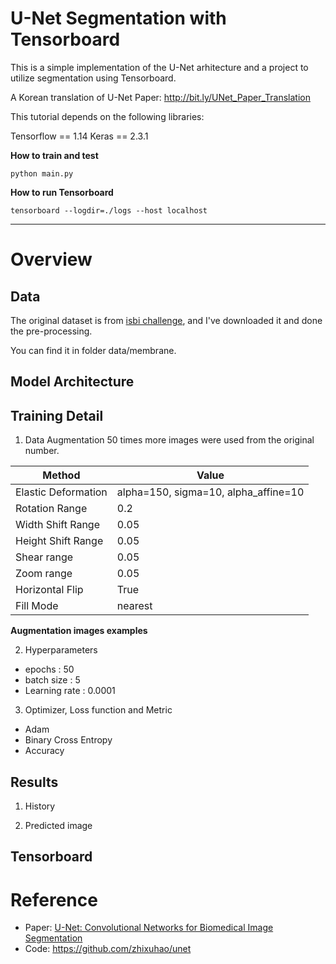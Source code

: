 # U-Net Segmentation with Tensorboard

This is a simple implementation of the U-Net arhitecture and a project to utilize segmentation using Tensorboard.

A Korean translation of U-Net Paper: http://bit.ly/UNet_Paper_Translation

This tutorial depends on the following libraries:

Tensorflow == 1.14
Keras == 2.3.1

**How to train and test**
```
python main.py
```

**How to run Tensorboard**
```
tensorboard --logdir=./logs --host localhost
```

---
# Overview

## Data
The original dataset is from [isbi challenge](http://brainiac2.mit.edu/isbi_challenge/home), and I've downloaded it and done the pre-processing.

You can find it in folder data/membrane.

## Model Architecture

## Training Detail
1. Data Augmentation
50 times more images were used from the original number.

Method | Value 
---|---
Elastic Deformation | alpha=150, sigma=10, alpha_affine=10
Rotation Range | 0.2
Width Shift Range | 0.05
Height Shift Range | 0.05
Shear range | 0.05
Zoom range | 0.05
Horizontal Flip | True
Fill Mode | nearest

**Augmentation images examples**

2. Hyperparameters
- epochs : 50
- batch size : 5
- Learning rate : 0.0001

3. Optimizer, Loss function and Metric
- Adam
- Binary Cross Entropy
- Accuracy

## Results
1. History

2. Predicted image


## Tensorboard


# Reference
- Paper: [U-Net: Convolutional Networks for Biomedical Image Segmentation](https://lmb.informatik.uni-freiburg.de/people/ronneber/u-net/)
- Code: https://github.com/zhixuhao/unet
